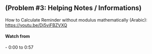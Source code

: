 ## (Problem #3: Helping Notes / Informations)<br>

How to Calculate Reminder without modulus mathematically (Arabic): https://youtu.be/Dj5viFBZVXQ </br>

<h4>Watch from</h4>
- 0:00 to 0:57
